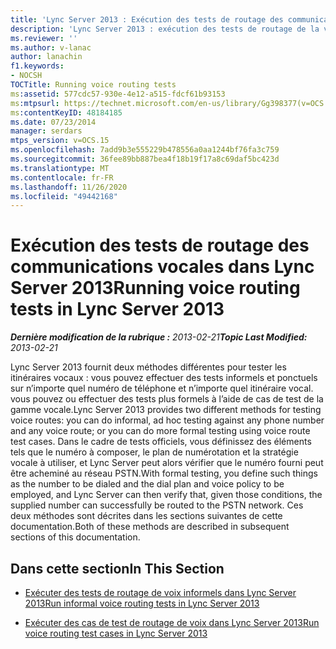 ```yaml
---
title: 'Lync Server 2013 : Exécution des tests de routage des communications vocales'
description: 'Lync Server 2013 : exécution des tests de routage de la voix.'
ms.reviewer: ''
ms.author: v-lanac
author: lanachin
f1.keywords:
- NOCSH
TOCTitle: Running voice routing tests
ms:assetid: 577cdc57-930e-4e12-a515-fdcf61b93153
ms:mtpsurl: https://technet.microsoft.com/en-us/library/Gg398377(v=OCS.15)
ms:contentKeyID: 48184185
ms.date: 07/23/2014
manager: serdars
mtps_version: v=OCS.15
ms.openlocfilehash: 7add9b3e555229b478556a0aa1244bf76fa3c759
ms.sourcegitcommit: 36fee89bb887bea4f18b19f17a8c69daf5bc423d
ms.translationtype: MT
ms.contentlocale: fr-FR
ms.lasthandoff: 11/26/2020
ms.locfileid: "49442168"
---
```

# <a name="running-voice-routing-tests-in-lync-server-2013"></a><span data-ttu-id="e8263-103">Exécution des tests de routage des communications vocales dans Lync Server 2013</span><span class="sxs-lookup"><span data-stu-id="e8263-103">Running voice routing tests in Lync Server 2013</span></span>

<div data-xmlns="http://www.w3.org/1999/xhtml">

<div class="topic" data-xmlns="http://www.w3.org/1999/xhtml" data-msxsl="urn:schemas-microsoft-com:xslt" data-cs="https://msdn.microsoft.com/">

<div data-asp="https://msdn2.microsoft.com/asp">



</div>

<div id="mainSection">

<div id="mainBody"><span data-ttu-id="e8263-104">

<span> </span></span><span class="sxs-lookup"><span data-stu-id="e8263-104">

<span> </span></span></span>

<span data-ttu-id="e8263-105">_**Dernière modification de la rubrique :** 2013-02-21_</span><span class="sxs-lookup"><span data-stu-id="e8263-105">_**Topic Last Modified:** 2013-02-21_</span></span>

<span data-ttu-id="e8263-106">Lync Server 2013 fournit deux méthodes différentes pour tester les itinéraires vocaux : vous pouvez effectuer des tests informels et ponctuels sur n’importe quel numéro de téléphone et n’importe quel itinéraire vocal. vous pouvez ou effectuer des tests plus formels à l’aide de cas de test de la gamme vocale.</span><span class="sxs-lookup"><span data-stu-id="e8263-106">Lync Server 2013 provides two different methods for testing voice routes: you can do informal, ad hoc testing against any phone number and any voice route; or you can do more formal testing using voice route test cases.</span></span> <span data-ttu-id="e8263-107">Dans le cadre de tests officiels, vous définissez des éléments tels que le numéro à composer, le plan de numérotation et la stratégie vocale à utiliser, et Lync Server peut alors vérifier que le numéro fourni peut être acheminé au réseau PSTN.</span><span class="sxs-lookup"><span data-stu-id="e8263-107">With formal testing, you define such things as the number to be dialed and the dial plan and voice policy to be employed, and Lync Server can then verify that, given those conditions, the supplied number can successfully be routed to the PSTN network.</span></span> <span data-ttu-id="e8263-108">Ces deux méthodes sont décrites dans les sections suivantes de cette documentation.</span><span class="sxs-lookup"><span data-stu-id="e8263-108">Both of these methods are described in subsequent sections of this documentation.</span></span>

<div>

## <a name="in-this-section"></a><span data-ttu-id="e8263-109">Dans cette section</span><span class="sxs-lookup"><span data-stu-id="e8263-109">In This Section</span></span>

  - [<span data-ttu-id="e8263-110">Exécuter des tests de routage de voix informels dans Lync Server 2013</span><span class="sxs-lookup"><span data-stu-id="e8263-110">Run informal voice routing tests in Lync Server 2013</span></span>](lync-server-2013-run-informal-voice-routing-tests.md)

  - [<span data-ttu-id="e8263-111">Exécuter des cas de test de routage de voix dans Lync Server 2013</span><span class="sxs-lookup"><span data-stu-id="e8263-111">Run voice routing test cases in Lync Server 2013</span></span>](lync-server-2013-run-voice-routing-test-cases.md)

<span data-ttu-id="e8263-112"></div>

</div>

<span> </span>

</div>

</div>

</span><span class="sxs-lookup"><span data-stu-id="e8263-112"></div>

</div>

<span> </span>

</div>

</div>

</span></span></div>

